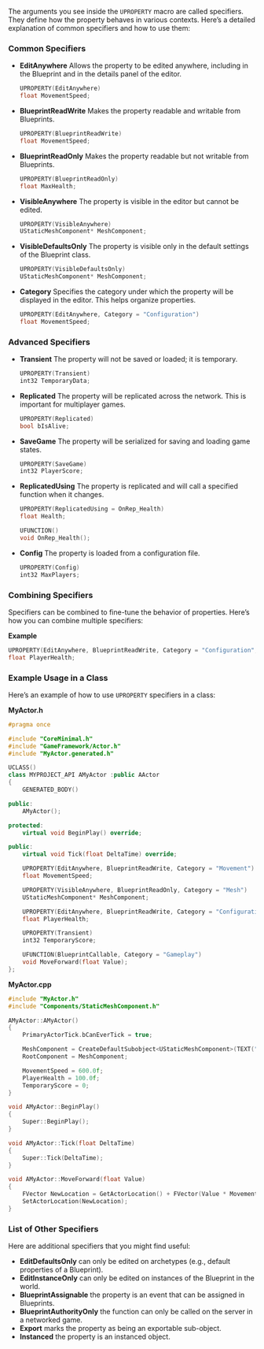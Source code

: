 The arguments you see inside the `UPROPERTY` macro are called specifiers. They define how the property behaves in various contexts. Here’s a detailed explanation of common specifiers and how to use them:

### Common Specifiers

- **EditAnywhere**
Allows the property to be edited anywhere, including in the Blueprint and in the details panel of the editor.
  ```cpp
  UPROPERTY(EditAnywhere)
  float MovementSpeed;
  ```

- **BlueprintReadWrite**
Makes the property readable and writable from Blueprints.
  ```cpp
  UPROPERTY(BlueprintReadWrite)
  float MovementSpeed;
  ```

- **BlueprintReadOnly**
Makes the property readable but not writable from Blueprints.
  ```cpp
  UPROPERTY(BlueprintReadOnly)
  float MaxHealth;
  ```

- **VisibleAnywhere**
The property is visible in the editor but cannot be edited.
  ```cpp
  UPROPERTY(VisibleAnywhere)
  UStaticMeshComponent* MeshComponent;
  ```

- **VisibleDefaultsOnly**
The property is visible only in the default settings of the Blueprint class.
  ```cpp
  UPROPERTY(VisibleDefaultsOnly)
  UStaticMeshComponent* MeshComponent;
  ```

- **Category**
Specifies the category under which the property will be displayed in the editor. This helps organize properties.
  ```cpp
  UPROPERTY(EditAnywhere, Category = "Configuration")
  float MovementSpeed;
  ```

### Advanced Specifiers

- **Transient**
The property will not be saved or loaded; it is temporary.
  ```cpp
  UPROPERTY(Transient)
  int32 TemporaryData;
  ```

- **Replicated**
The property will be replicated across the network. This is important for multiplayer games.
  ```cpp
  UPROPERTY(Replicated)
  bool bIsAlive;
  ```

- **SaveGame**
The property will be serialized for saving and loading game states.
  ```cpp
  UPROPERTY(SaveGame)
  int32 PlayerScore;
  ```

- **ReplicatedUsing**
The property is replicated and will call a specified function when it changes.
  ```cpp
  UPROPERTY(ReplicatedUsing = OnRep_Health)
  float Health;

  UFUNCTION()
  void OnRep_Health();
  ```

- **Config**
The property is loaded from a configuration file.
  ```cpp
  UPROPERTY(Config)
  int32 MaxPlayers;
  ```

### Combining Specifiers

Specifiers can be combined to fine-tune the behavior of properties. Here’s how you can combine multiple specifiers:

**Example**
```cpp
UPROPERTY(EditAnywhere, BlueprintReadWrite, Category = "Configuration", Replicated, SaveGame)
float PlayerHealth;
```

### Example Usage in a Class

Here’s an example of how to use `UPROPERTY` specifiers in a class:

**MyActor.h**
```cpp
#pragma once

#include "CoreMinimal.h"
#include "GameFramework/Actor.h"
#include "MyActor.generated.h"

UCLASS()
class MYPROJECT_API AMyActor :public AActor
{
    GENERATED_BODY()

public:
    AMyActor();

protected:
    virtual void BeginPlay() override;

public:
    virtual void Tick(float DeltaTime) override;

    UPROPERTY(EditAnywhere, BlueprintReadWrite, Category = "Movement")
    float MovementSpeed;

    UPROPERTY(VisibleAnywhere, BlueprintReadOnly, Category = "Mesh")
    UStaticMeshComponent* MeshComponent;

    UPROPERTY(EditAnywhere, BlueprintReadWrite, Category = "Configuration", Replicated, SaveGame)
    float PlayerHealth;

    UPROPERTY(Transient)
    int32 TemporaryScore;

    UFUNCTION(BlueprintCallable, Category = "Gameplay")
    void MoveForward(float Value);
};
```

**MyActor.cpp**
```cpp
#include "MyActor.h"
#include "Components/StaticMeshComponent.h"

AMyActor::AMyActor()
{
    PrimaryActorTick.bCanEverTick = true;

    MeshComponent = CreateDefaultSubobject<UStaticMeshComponent>(TEXT("MeshComponent"));
    RootComponent = MeshComponent;

    MovementSpeed = 600.0f;
    PlayerHealth = 100.0f;
    TemporaryScore = 0;
}

void AMyActor::BeginPlay()
{
    Super::BeginPlay();
}

void AMyActor::Tick(float DeltaTime)
{
    Super::Tick(DeltaTime);
}

void AMyActor::MoveForward(float Value)
{
    FVector NewLocation = GetActorLocation() + FVector(Value * MovementSpeed * GetWorld()->DeltaTimeSeconds, 0, 0);
    SetActorLocation(NewLocation);
}
```

### List of Other Specifiers

Here are additional specifiers that you might find useful:

- **EditDefaultsOnly** can only be edited on archetypes (e.g., default properties of a Blueprint).
- **EditInstanceOnly** can only be edited on instances of the Blueprint in the world.
- **BlueprintAssignable** the property is an event that can be assigned in Blueprints.
- **BlueprintAuthorityOnly** the function can only be called on the server in a networked game.
- **Export** marks the property as being an exportable sub-object.
- **Instanced** the property is an instanced object.

